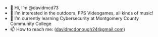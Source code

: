 - 👋 Hi, I’m @davidmcd73
- 👀 I’m interested in the outdoors, FPS Videogames, all kinds of music!
- 🌱 I’m currently learning Cybersecurity at Montgomery County Community College
- 📫 How to reach me: (davidmcdonough24@gmail.com)


